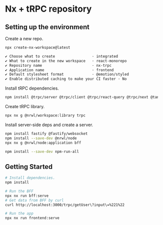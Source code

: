 # Nx + tRPC repository

## Setting up the environment

Create a new repo.

```sh
npx create-nx-workspace@latest

✔ Choose what to create                 · integrated
✔ What to create in the new workspace   · react-monorepo
✔ Repository name                       · nx-trpc
✔ Application name                      · frontend
✔ Default stylesheet format             · @emotion/styled
✔ Enable distributed caching to make your CI faster · No
```

Install tRPC dependencies.

```sh
npm install @trpc/server @trpc/client @trpc/react-query @trpc/next @tanstack/react-query zod
```

Create tRPC library.

```sh
npx nx g @nrwl/workspace:library trpc
```

Install server-side deps and create a server.

```sh
npm install fastify @fastify/websocket
npm install --save-dev @nrwl/node
npx nx g @nrwl/node:application bff
```

```sh
npm install --save-dev npm-run-all
```

## Getting Started

```sh
# Install dependencies.
npm install

# Run the BFF
npx nx run bff:serve
# Get data from BFF by curl
curl http://localhost:3000/trpc/getUser\?input\=%221%22

# Run the app
npx nx run frontend:serve
```
